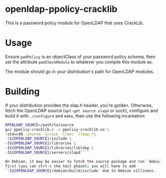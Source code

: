 openldap-ppolicy-cracklib
=========================

This is a password policy module for OpenLDAP that uses CrackLib.

Usage
=====

Ensure `pwdPolicy` is an objectClass of your password policy schema, then set the
attribute `pwdCheckModule` to whatever you compile this module as.

The module should go in your distribution's path for OpenLDAP modules.

Building
========

If your distribution provides the slap.h header, you're golden. Otherwise, fetch
the OpenLDAP source (`apt-get source slapd` or such), configure and build it with
`./configure` and `make`, then use the following incantation:

```bash
OPENLDAP_SOURCE=/path/to/source
gcc ppolicy-cracklib.c -o ppolicy-cracklib.so \
-std=c99 -shared -lcrack -llber -lldap_r\
-I${OPENLDAP_SOURCE}/include \
-I${OPENLDAP_SOURCE}/libraries \
-I${OPENLDAP_SOURCE}/libraries/libldap \
-I${OPENLDAP_SOURCE}/servers/slapd````

On Debian, it may be easier to fetch the source package and run `debuild -b`
first (you can ctrl-c the test phase); you will have to add
`-I${OPENLDAP_SOURCE}/debian/build/include` due to Debian silliness.
